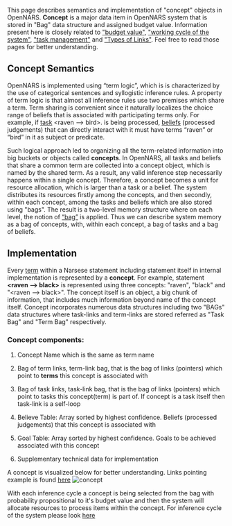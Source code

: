 This page describes semantics and implementation of "concept" objects in OpenNARS. **Concept** is a major data item in OpenNARS system that is stored in "Bag" data structure and assigned budget value. Information present here is closely related to ["budget value"](https://github.com/opennars/opennars/wiki/Budget-Value), ["working cycle of the system"](https://github.com/opennars/opennars/wiki/Working-Cycle), ["task management"](https://github.com/opennars/opennars/wiki/Tasks-Management-in-OpenNARS) and ["Types of Links"](https://github.com/opennars/opennars/wiki/Types-of-Links:-task-and-term-links). Feel free to read those pages for better understanding. 

## Concept Semantics
OpenNARS is implemented using “term logic”, which is is characterized by the use of categorical sentences and syllogistic
inference rules. A property of term logic is that almost all inference rules use two premises which share a term. Term sharing is convenient since it naturally localizes the choice range of beliefs that is associated with participating terms only. For example, if [task](https://github.com/opennars/opennars/wiki/Type-of-Links:-task-and-term-links) <raven --> bird>. is being processed, [beliefs](https://github.com/opennars/opennars/wiki/Tasks-Management-in-OpenNARS) (processed judgements) that can directly interact with it must have terms “raven” or “bird” in it as subject or predicate.

Such logical approach led to organizing all the term-related information into big buckets or objects called **concepts**. In OpenNARS, all tasks and beliefs that share a common term are collected into a concept object, which is named by the shared term. As a result, any valid inference step necessarily happens within a single concept. Therefore, a concept becomes a unit for resource allocation, which is larger than a task or a belief. The system distributes its resources firstly among the concepts, and then secondly, within each concept, among the tasks and beliefs which are also stored using "bags". The result is a two-level memory structure where on each level, the notion of [“bag”](https://github.com/opennars/opennars/wiki/System-Memory-(bag,-overall-structure)) is applied. Thus we can describe system memory as a bag of concepts, with, within each concept, a bag of tasks and a bag of beliefs. 

## Implementation
Every [term](https://github.com/opennars/opennars/wiki/Term:-types,-format) within a Narsese statement including statement itself in internal implementation is represented by a **concept**. For example, statement **<raven --> black>** is represented using three concepts: "raven", "black" and "<raven --> black>". The concept itself is an object, a big chunk of information, that includes much information beyond name of the concept itself. Concept incorporates numerous data structures including two "BAGs" data structures where task-links and term-links are stored referred as "Task Bag" and "Term Bag" respectively.

### Concept components:

1. Concept Name which is the same as term name

2. Bag of term links, term-link bag, that is the bag of links (pointers) which point to **terms** this concept is associated with

3. Bag of task links, task-link bag, that is the bag of links (pointers) which point to tasks this concept(term) is part of. If concept is a task itself then task-link is a self-loop 

4. Believe Table: Array sorted by highest confidence. Beliefs (processed judgements) that this concept is associated with 

5. Goal Table: Array sorted by highest confidence. Goals to be achieved associated with this concept

6. Supplementary technical data for implementation

A concept is visualized below for better understanding. Links pointing example is found [here](https://github.com/opennars/opennars/wiki/Types-of-Links:-task-and-term-links)
![concept](https://user-images.githubusercontent.com/24262360/54101472-439e8e80-439a-11e9-9eb1-f4b439703489.png)

With each inference cycle a concept is being selected from the bag with probability propositional to it's budget value and then the system will allocate resources to process items within the concept. For inference cycle of the system please look [here](https://github.com/opennars/opennars/wiki/Working-Cycle)

 
